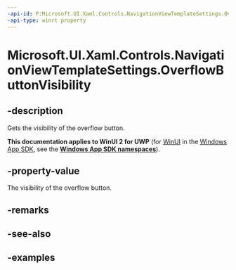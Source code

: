 ```yaml
---
-api-id: P:Microsoft.UI.Xaml.Controls.NavigationViewTemplateSettings.OverflowButtonVisibility
-api-type: winrt property
---
```

<!-- Property syntax.
public Visibility OverflowButtonVisibility { get; }
-->

# Microsoft.UI.Xaml.Controls.NavigationViewTemplateSettings.OverflowButtonVisibility


## -description

Gets the visibility of the overflow button.


**This documentation applies to WinUI 2 for UWP** (for [WinUI](/windows/apps/winui/winui3/) in the [Windows App SDK](/windows/apps/windows-app-sdk/), see the **[Windows App SDK namespaces](/windows/windows-app-sdk/api/winrt/)**).

## -property-value

The visibility of the overflow button.


## -remarks


## -see-also


## -examples


